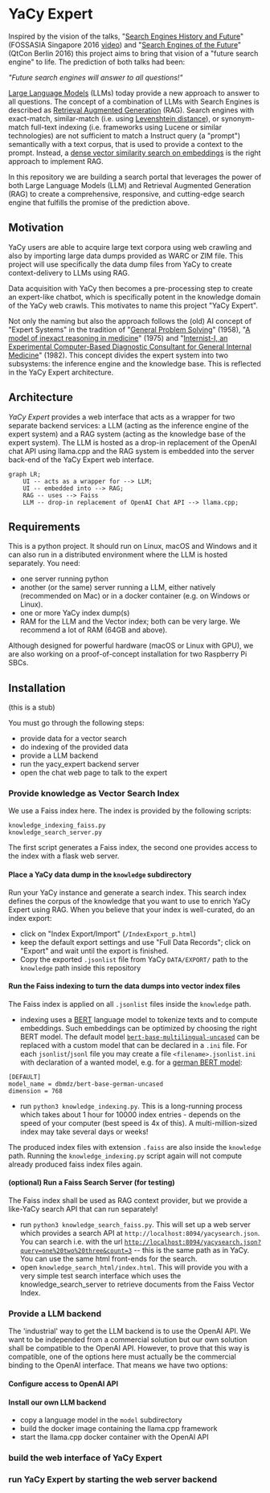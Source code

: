 # YaCy Expert

Inspired by the vision of the talks, "[Search Engines History and Future](https://yacy.net/material/20160430_Search_Engines_Of_The_Future_OpenTechSummit_2016.pdf)" (FOSSASIA Singapore 2016 [video](https://www.youtube.com/watch?v=6_rMjXjD_4Y)) and "[Search Engines of the Future](https://yacy.net/material/20160904_The_Future_of_Search_QtCon_2016.key)" (QtCon Berlin 2016) this project aims to bring that vision of a "future search engine" to life. The prediction of both talks had been:

*"Future search engines will answer to all questions!"*

[Large Language Models](https://cdn.openai.com/better-language-models/language_models_are_unsupervised_multitask_learners.pdf) (LLMs) today provide a new approach to answer to all questions. The concept of a combination of LLMs with Search Engines is described as [Retrieval Augmented Generation](https://arxiv.org/pdf/2005.11401.pdf) (RAG). Search engines with exact-match, similar-match (i.e. using [Levenshtein distance](https://dl.acm.org/doi/pdf/10.1145/363958.363994)), or synonym-match full-text indexing (i.e. frameworks using Lucene or similar technologies) are not sufficient to match a Instruct query (a "prompt") semantically with a text corpus, that is used to provide a context to the prompt. Instead, a [dense vector similarity search on embeddings](https://engineering.fb.com/2017/03/29/data-infrastructure/faiss-a-library-for-efficient-similarity-search/) is the right approach to implement RAG.

In this repository we are building a search portal that leverages the power of both Large Language Models (LLM) and Retrieval Augmented Generation (RAG) to create a comprehensive, responsive, and cutting-edge search engine that fulfills the promise of the prediction above.

## Motivation

YaCy users are able to acquire large text corpora using web crawling and also by importing large data dumps provided as WARC or ZIM file.
This project will use specifically the data dump files from YaCy to create context-delivery to LLMs using RAG.

Data acquisition with YaCy then becomes a pre-processing step to create an expert-like chatbot, which is specifically potent in the knowledge domain of the YaCy web crawls. This motivates to name this project "YaCy Expert".

Not only the naming but also the approach follows the (old) AI concept of "Expert Systems" in the tradition of "[General Problem Solving](http://bitsavers.informatik.uni-stuttgart.de/pdf/rand/ipl/P-1584_Report_On_A_General_Problem-Solving_Program_Feb59.pdf)" (1958), "[A model of inexact reasoning in medicine](https://www.sciencedirect.com/science/article/abs/pii/0025556475900474?via%3Dihub)" (1975) and "[Internist-I, an Experimental Computer-Based Diagnostic Consultant for General Internal Medicine](https://www.nejm.org/doi/full/10.1056/NEJM198208193070803)" (1982). This concept divides the expert system into two subsystems: the inference engine and the knowledge base. This is reflected in the YaCy Expert architecture.

## Architecture

*YaCy Expert* provides a web interface that acts as a wrapper for two separate backend services: a LLM (acting as the inference engine of the expert system) and a RAG system (acting as the knowledge base of the expert system). The LLM is hosted as a drop-in replacement of the OpenAI chat API using llama.cpp and the RAG system is embedded into the server back-end of the YaCy Expert web interface.

```mermaid
graph LR;
    UI -- acts as a wrapper for --> LLM;
    UI -- embedded into --> RAG;
    RAG -- uses --> Faiss
    LLM -- drop-in replacement of OpenAI Chat API --> llama.cpp;
```

## Requirements

This is a python project. It should run on Linux, macOS and Windows and it can also run in a distributed environment where the LLM is hosted separately. You need:

- one server running python
- another (or the same) server running a LLM, either natively (recommended on Mac) or in a docker container (e.g. on Windows or Linux).
- one or more YaCy index dump(s)
- RAM for the LLM and the Vector index; both can be very large. We recommend a lot of RAM (64GB and above).

Although designed for powerful hardware (macOS or Linux with GPU), we are also working on a proof-of-concept installation for two Raspberry Pi SBCs.

## Installation

(this is a stub)

You must go through the following steps:
- provide data for a vector search
- do indexing of the provided data
- provide a LLM backend
- run the yacy_expert backend server
- open the chat web page to talk to the expert

### Provide knowledge as Vector Search Index

We use a Faiss index here. The index is provided by the following scripts:

```
knowledge_indexing_faiss.py
knowledge_search_server.py
```

The first script generates a Faiss index, the second one provides access to the index with a flask web server.

#### Place a YaCy data dump in the `knowledge` subdirectory

Run your YaCy instance and generate a search index. This search index defines the corpus of the knowledge that you want to use to enrich YaCy Expert using RAG. When you believe that your index is well-curated, do an index export:
- click on "Index Export/Import" (`/IndexExport_p.html`)
- keep the default export settings and use "Full Data Records"; click on "Export" and wait until the export is finished.
- Copy the exported `.jsonlist` file from YaCy `DATA/EXPORT/` path to the `knowledge` path inside this repository

#### Run the Faiss indexing to turn the data dumps into vector index files

The Faiss index is applied on all `.jsonlist` files inside the `knowledge` path.

- indexing uses a [BERT](https://blog.research.google/2018/11/open-sourcing-bert-state-of-art-pre.html) language model to tokenize texts and to compute embeddings. Such embeddings can be optimized by choosing the right BERT model. The default model [`bert-base-multilingual-uncased`](https://huggingface.co/bert-base-multilingual-uncased) can be replaced with a custom model that can be declared in a `.ini` file. For each `jsonlist`/`jsonl` file you may create a file `<filename>.jsonlist.ini` with declaration of a wanted model, e.g. for a [german BERT model](https://huggingface.co/dbmdz/bert-base-german-uncased):
```
[DEFAULT]
model_name = dbmdz/bert-base-german-uncased
dimension = 768
``` 
- run `python3 knowledge_indexing.py`. This is a long-running process which takes about 1 hour for 10000 index entries - depends on the speed of your computer (best speed is 4x of this). A multi-million-sized index may take several days or weeks!

The produced index files with extension `.faiss` are also inside the `knowledge` path. Running the `knowledge_indexing.py` script again will not compute already produced faiss index files again.

#### (optional) Run a Faiss Search Server (for testing)

The Faiss index shall be used as RAG context provider, but we provide a like-YaCy search API that can run separately!

- run `python3 knowledge_search_faiss.py`. This will set up a web server which provides a search API at `http://localhost:8094/yacysearch.json`. You can search i.e. with the url [`http://localhost:8094/yacysearch.json?query=one%20two%20three&count=3`](http://localhost:8094/yacysearch.json?query=one%20two%20three&count=3) -- this is the same path as in YaCy. You can use the same html front-ends for the search.
- open `knowledge_search_html/index.html`. This will provide you with a very simple test search interface which uses the knowledge_search_server to retrieve documents from the Faiss Vector Index.

### Provide a LLM backend

The 'industrial' way to get the LLM backend is to use the OpenAI API.
We want to be independed from a commercial solution but our own solution shall be compatible to the OpenAI API. However, to prove that this way is compatible, one of the options here must actually be the commercial binding to the OpenAI interface. That means we have two options:

#### Configure access to OpenAI API

#### Install our own LLM backend
  - copy a language model in the `model` subdirectory
  - build the docker image containing the llama.cpp framework
  - start the llama.cpp docker container with the OpenAI API

### build the web interface of YaCy Expert

### run YaCy Expert by starting the web server backend
